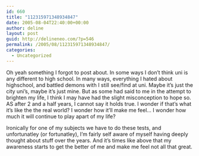 ```yaml
---
id: 660
title: "112315971348934847"
date: 2005-08-04T22:40:00+00:00
author: deline
layout: post
guid: http://delineneo.com/?p=546
permalink: /2005/08/112315971348934847/
categories:
  - Uncategorized
---
```

Oh yeah something I forgot to post about. In some ways I don&#8217;t think uni is any different to high school. In many ways, everything I hated about highschool, and battled demons with I still see/find at uni. Maybe it&#8217;s just the city uni&#8217;s, maybe it&#8217;s just mine. But as some had said to me in the attempt to brighten my life, I think I may have had the slight misconception to hope so. AS after 2 and a half years, I cannot say it holds true. I wonder if that&#8217;s what it&#8217;s like the the real world? I wonder how it&#8217;ll make me feel&#8230; I wonder how much it will continue to play apart of my life?

Ironically for one of my subjects we have to do these tests, and unfortunatley (or fortunatley), I&#8217;m fairly self aware of myself having deeply thought about stuff over the years. And it&#8217;s times like above that my awareness starts to get the better of me and make me feel not all that great.
